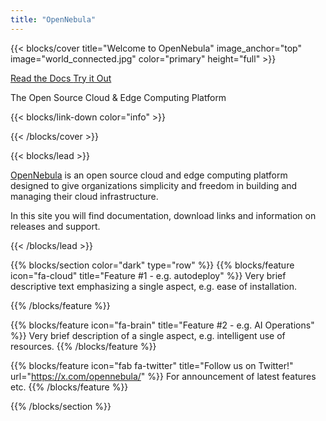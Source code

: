 ```yaml
---
title: "OpenNebula"
---
```


{{< blocks/cover title="Welcome to OpenNebula" image_anchor="top" image="world_connected.jpg" color="primary" height="full" >}}

<a class="btn btn-lg btn-primary me-3 mb-4" href="/docs/">
  Read the Docs <i class="fas fa-arrow-alt-circle-right ms-2"></i>
</a>
<a class="btn btn-lg btn-success me-3 mb-4" href="https://opennebula.io/evaluate-opennebula/#try_yourself">
  Try it Out <i class="fas fa-arrow-alt-circle-right ms-2 "></i>
</a>
<p class="lead mt-5">The Open Source Cloud & Edge Computing Platform</p>

{{< blocks/link-down color="info" >}}

{{< /blocks/cover >}}

{{< blocks/lead >}}
<p> <a href="https://opennebula.io">OpenNebula</a> is an open source cloud and edge computing platform designed to give organizations simplicity and freedom in building and managing their cloud infrastructure.</p>

<p>In this site you will find documentation, download links and information on releases and support.</p>

{{< /blocks/lead >}}

{{% blocks/section color="dark" type="row" %}}
{{% blocks/feature icon="fa-cloud" title="Feature #1 - e.g. autodeploy" %}}
Very brief descriptive text emphasizing a single aspect, e.g. ease of installation.

{{% /blocks/feature %}}


{{% blocks/feature icon="fa-brain" title="Feature #2 - e.g. AI Operations" %}}
Very brief description of a single aspect, e.g. intelligent use of resources.
{{% /blocks/feature %}}


{{% blocks/feature icon="fab fa-twitter" title="Follow us on Twitter!" url="https://x.com/opennebula/" %}}
For announcement of latest features etc.
{{% /blocks/feature %}}


{{% /blocks/section %}}

